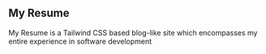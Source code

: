 ## My Resume
My Resume is a Tailwind CSS based blog-like site which encompasses my entire experience in software development
